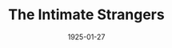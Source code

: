 ---
title: The Intimate Strangers
date: 1925-01-27
closing_date:
layout: productions
playbill:
Theatre: Theatre Jacksonville
cast:
- Isabel Stuart: Gladys Thornton
- The Station Manager: J.H. Pratt
- Henry: Lawrence Perkins
- William Ames: Harold Schiff
- Florence: Marjory Brash
- Aunt Ellen: May Wills Freeman
- Johnnie White: Philip Conroy
- Mattie: Rose Gillespy Baldwin
crew:
- Director: Elaine I. Minick
- Stage Manager: Birsa Shepard
- Staging and lighting Assistant:
  - Cecil Batchelder
  - Harlan Mann
  - J.H. Pratt
  - Lawrence Perkins
  - Dick Grether
- Props: Helen Mullikin
understudies:
orchestra:
---